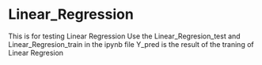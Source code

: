 # Linear_Regression
This is for testing Linear Regression
Use the Linear_Regresion_test and Linear_Regresion_train in the ipynb file
Y_pred is the result of the traning of Linear Regresion
